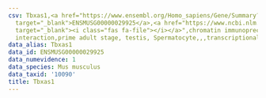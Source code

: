 ```yaml
---
csv: Tbxas1,<a href="https://www.ensembl.org/Homo_sapiens/Gene/Summary?db=core;g=ENSMUSG00000029925"
  target="_blank">ENSMUSG00000029925</a>,<a href="https://www.ncbi.nlm.nih.gov/pubmed/25450459"
  target="_blank"><i class="fas fa-file"></i></a>",chromatin immunoprecipitation assay,direct
  interaction,prime adult stage, testis, Spermatocyte,,,transcriptional regulation,
data_alias: Tbxas1
data_id: ENSMUSG00000029925
data_numevidence: 1
data_species: Mus musculus
data_taxid: '10090'
title: Tbxas1
---
```

